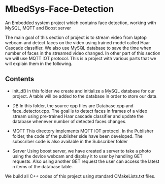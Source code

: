 # MbedSys-Face-Detection
An Embedded system project which contains face detection, working with MySQL, MQTT and Boost server

The main goal of this section of project is to stream video from laptop webcam and detect faces on the video using
trained model called Haar Cascade classifier. We also use MySQL database to save the time when number of faces
in the streamed video changed. In other part of this section we will use MQTT IOT protocol. This is a project with
various parts that we will explain them in the following.

## Contents

- init_dB
	In this folder we create and initialize a MySQL database for our project. A table will be added to the database in order to store our data. 

- DB 
	In this folder, the source cpp files are Database.cpp and face_detector.cpp. The goal is to detect faces in frames of a video stream using pre-trained Haar cascade classifier and update the database whenever number of detected faces changes.

- MQTT 
	This directory implements MQTT IOT protocol. In the Publisher folder, the code of the publisher side have been developed. The subscriber code is also available in the Subscriber folder

- Server
	Using boost server, we have created a server to take a photo using the device webcam and display it to user by handling GET requests. Also using another GET request the user can access the latest n items of the database table.

We build all C++ codes of this project using standard CMakeLists.txt files.   
